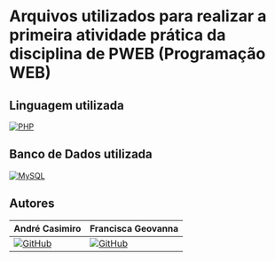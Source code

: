# Arquivos utilizados para realizar a primeira atividade prática da disciplina de **PWEB (Programação WEB)**

## Linguagem utilizada
[![PHP](https://img.shields.io/badge/php-%23777BB4.svg?&logo=php&logoColor=white)](https://www.php.net/)

## Banco de Dados utilizada
[![MySQL](https://img.shields.io/badge/MySQL-4479A1?logo=mysql&logoColor=fff)](https://www.mysql.com/)

## Autores
|André Casimiro|Francisca Geovanna|
|--|--|
|[![GitHub](https://img.shields.io/badge/GitHub-%23121011.svg?logo=github&logoColor=white)](https://github.com/Andre-nemesis)|[![GitHub](https://img.shields.io/badge/GitHub-%23121011.svg?logo=github&logoColor=white)](https://github.com/FranciscaGeovanna)|